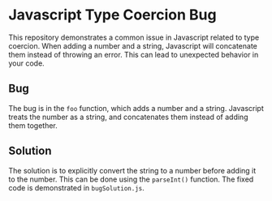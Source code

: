 # Javascript Type Coercion Bug
This repository demonstrates a common issue in Javascript related to type coercion. When adding a number and a string, Javascript will concatenate them instead of throwing an error. This can lead to unexpected behavior in your code.
## Bug
The bug is in the `foo` function, which adds a number and a string. Javascript treats the number as a string, and concatenates them instead of adding them together.
## Solution
The solution is to explicitly convert the string to a number before adding it to the number. This can be done using the `parseInt()` function. The fixed code is demonstrated in `bugSolution.js`.